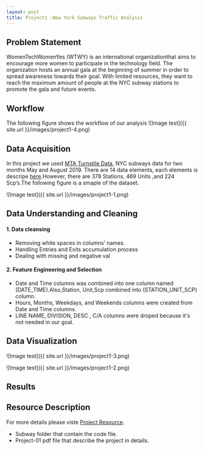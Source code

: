 ```yaml
---
layout: post
title: Project1 :New York Subways Traffic Analysis
---
```






## Problem Statement 

WomenTechWomenYes (WTWY) is an international organizationthat aims to encourage more women to participate in the technology field. The organization hosts an annual gala at the beginning of summer in order to spread awareness towards their goal. With limited resources, they want to reach the maximum amount of people at the NYC subway stations to promote the gala and future events.



## Workflow
The following figure shows the workflow of our analysis
![Image test]({{ site.url }}/images/project1-4.png)



## Data Acquisition
In this project we used [MTA Turnstile Data](http://web.mta.info/developers/turnstile.html), NYC subways data for two months May and August 2019. There are 14 data elements, each elements is descripe [here](http://web.mta.info/developers/resources/nyct/turnstile/ts_Field_Description.txt).However, there are 378 Stations, 469 Units ,and 224 Scp’s.The following figure is a smaple of the dataset.

![Image test]({{ site.url }}/images/project1-1.png)

## Data Understanding and Cleaning

#### 1. Data cleansing
* Removing white spaces in columns’ names.
* Handling Entries and Exits accumulation process
* Dealing with missing and negative val


#### 2. Feature Engineering and Selection
* Date and Time columns was combined into one column named (DATE_TIME).Also,Station, Unit,Scp combined into (STATION_UNIT_SCP) column.
* Hours, Months, Weekdays, and Weekends columns were created from Date and Time columns.
* LINE NAME, DIVISION, DESC , C/A columns were droped because it's not needed in our goal.



## Data Visualization
![Image test]({{ site.url }}/images/project1-3.png)

![Image test]({{ site.url }}/images/project1-2.png)

## Results




## Resource Description
For more details please viste [Project Resource](https://github.com/thisismetis/sa19_ds1/tree/master/student_work/project1/team4).
* Subway folder that contain the code file.
* Project-01 pdf file that describe the project in details.

